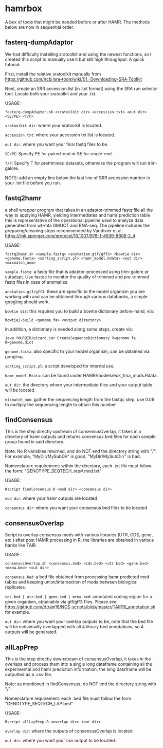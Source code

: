 # hamrbox
A box of tools that might be needed before or after HAMR. The methods below are now in sequential order.

## fasterq-dumpAdaptor
We had difficulty installing sratoolkit and using the newest functions, so I created this script to manually use it but still high throughput. A quick tutorial:

First, install the relative sratoolkit manually from https://github.com/ncbi/sra-tools/wiki/01.-Downloading-SRA-Toolkit 

Next, create an SRR accession list (in .txt format) using the SRA run selector tool. Locate both your sratoolkit and your .txt.

USAGE: 
```
fasterq-dumpAdaptor.sh <sratoolkit dir> <accession.txt> <out dir> <SE/PE> <T/F>
```
```sratoolkit dir```: where your sratoolkit is located.

```accession.txt```: where your accession txt list is located.

```out dir```: where you want your final fastq files to be.

```SE/PE```: Specify PE for paired-end or SE for single-end.

```T/F```: Specify T for pretrimmed datasets, otherwise the program will run trim-galore.

NOTE: add an empty line below the last line of SRR accession number in your .txt file before you run.

## fastq2hamr
a shell wrapper program that takes in an adaptor-trimmed fastq file all the way to applying HAMR, yielding intermediates and hamr prediction table
this is representative of the operational pipeline used to analyze data generated from wt-mta GMUCT and RNA-seq. The pipeline includes the preparing/cleaning steps recommended by Vandivier et al. https://link.springer.com/protocol/10.1007/978-1-4939-8808-2_4

USAGE: 
```
fastq2hamr.sh <sample.fastq> <anotation.gtf/gff3> <bowtie dir> <genome.fasta> <sorting_script.pl> <hamr_model.Rdata> <out dir> <mismatch_num>
```
```sample.fastq```: a fastq file that is adaptor-processed using trim-galore or cutadapt. Use fastqc to monitor the quality of trimmed and pre-trimmed fastq files in case of anomalies.

```anotation.gtf/gff3```: these are specific to the model organism you are working with and can be obtained through various databanks, a simple googling should work.

```bowtie dir```: this requires you to build a bowtie dictionary before-hand, via:
```
bowtie2-build <genome.fa> <output directory>
```
In addition, a dictionary is needed along some steps, create via:
```
java YOURDIR/picard.jar CreateSequenceDictionary R=genome.fa O=genome.dict
```

```genome.fasta```: also specific to your model organism, can be obtained via googling.

```sorting_script.pl```: a script developed for internal use.

```hamr_model.Rdata```: can be found under HAMR/models/euk_trna_mods.Rdata.

```out dir```: the directory where your intermediate files and your output table will be located.

```mismatch_num```: gather the sequencing length from the fastqc step, use 0.06 to multiply the sequencing length to obtain this number


## findConsensus

This is the step directly upstream of consensusOverlap, it takes in a directory of hamr outputs and returns consensus bed files for each sample group found in said directory.

Note: No R variables returned, and do NOT end the directory string with "/". 
For example, "MyDir/MySubDir" is good, "MyDir/MySubDir/" is bad.

Nomenclature requirement: within the directory, each .txt file must follow the form: "GENOTYPE_SEQTECH_rep#.mod.txt"

USAGE:
```
Rscript findConsensus.R <mod dir> <consensus dir>
```

```mod dir```: where your hamr outputs are located

```consensus dir```: where you want your consensus bed files to be located 


## consensusOverlap
Script to overlap consensus mods with various libraries (UTR, CDS, gene, etc.) after post HAMR processing in R, the libraries are obtained in various banks like TAIR.

USAGE: 
```
consensusOverlap.sh <consensus.bed> <cds.bed> <utr.bed> <gene.bed> <mrna.bed> <out dir>
```
```consensus.bed```: a bed file obtained from processing hamr predicted mod tables and keeping union/intersection of mods between biological replicates. 

```cds.bed | utr.bed | gene.bed | mrna.bed```: annotated coding region for a given organism, obtainable via gtf/gff3 files. Please see https://github.com/dtrain16/NGS-scripts/blob/master/TAIR10_annotation.sh for example.

```out dir```: where you want your overlap outputs to be, note that the bed file will be individually overlapped with all 4 library bed annotations, so 4 outputs will be generated. 


## allLapPrep

This is the step directly downstream of consensusOverlap, it takes in the overlaps and process them into a single long dataframe containing all the experimental and hamr prediction information, the long dataframe will be outputted as a .csv file.

Note: as mentioned in findConsensus, do NOT end the directory string with "/".

Nomenclature requirement: each .bed file must follow the form "GENOTYPE_SEQTECH_LAP.bed"

USAGE:
```
Rscript allLapPrep.R <overlap dir> <out dir>
```

```overlap dir```: where the outputs of consensusOverlap is located.

```out dir```: where you want your csv output to be located.
